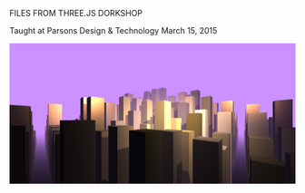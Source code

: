 FILES FROM THREE.JS DORKSHOP


Taught at Parsons Design & Technology
March 15, 2015



<img src="https://github.com/bbcollinsworth/citybuilder/blob/master/Example1.PNG"></img>



